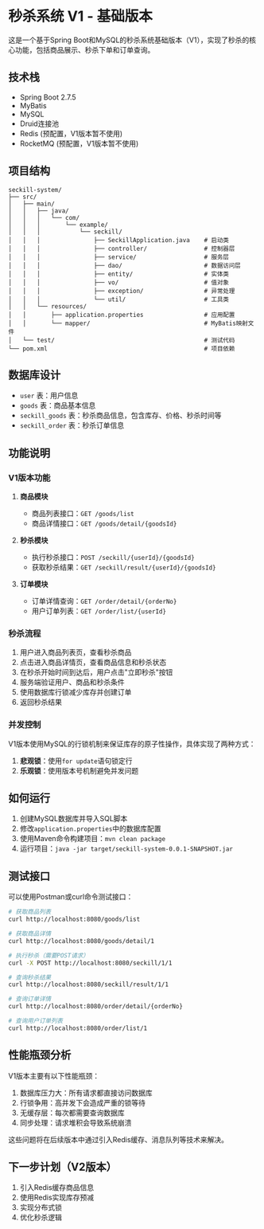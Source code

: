 # 秒杀系统 V1 - 基础版本

这是一个基于Spring Boot和MySQL的秒杀系统基础版本（V1），实现了秒杀的核心功能，包括商品展示、秒杀下单和订单查询。

## 技术栈

- Spring Boot 2.7.5
- MyBatis
- MySQL
- Druid连接池
- Redis (预配置，V1版本暂不使用)
- RocketMQ (预配置，V1版本暂不使用)

## 项目结构

```
seckill-system/
├── src/
│   ├── main/
│   │   ├── java/
│   │   │   └── com/
│   │   │       └── example/
│   │   │           └── seckill/
│   │   │               ├── SeckillApplication.java    # 启动类
│   │   │               ├── controller/                # 控制器层
│   │   │               ├── service/                   # 服务层
│   │   │               ├── dao/                       # 数据访问层
│   │   │               ├── entity/                    # 实体类
│   │   │               ├── vo/                        # 值对象
│   │   │               ├── exception/                 # 异常处理
│   │   │               └── util/                      # 工具类
│   │   └── resources/
│   │       ├── application.properties                 # 应用配置
│   │       └── mapper/                                # MyBatis映射文件
│   └── test/                                          # 测试代码
└── pom.xml                                            # 项目依赖
```

## 数据库设计

- `user` 表：用户信息
- `goods` 表：商品基本信息
- `seckill_goods` 表：秒杀商品信息，包含库存、价格、秒杀时间等
- `seckill_order` 表：秒杀订单信息

## 功能说明

### V1版本功能

1. **商品模块**
    - 商品列表接口：`GET /goods/list`
    - 商品详情接口：`GET /goods/detail/{goodsId}`

2. **秒杀模块**
    - 执行秒杀接口：`POST /seckill/{userId}/{goodsId}`
    - 获取秒杀结果：`GET /seckill/result/{userId}/{goodsId}`

3. **订单模块**
    - 订单详情查询：`GET /order/detail/{orderNo}`
    - 用户订单列表：`GET /order/list/{userId}`

### 秒杀流程

1. 用户进入商品列表页，查看秒杀商品
2. 点击进入商品详情页，查看商品信息和秒杀状态
3. 在秒杀开始时间到达后，用户点击"立即秒杀"按钮
4. 服务端验证用户、商品和秒杀条件
5. 使用数据库行锁减少库存并创建订单
6. 返回秒杀结果

### 并发控制

V1版本使用MySQL的行锁机制来保证库存的原子性操作，具体实现了两种方式：

1. **悲观锁**：使用`for update`语句锁定行
2. **乐观锁**：使用版本号机制避免并发问题

## 如何运行

1. 创建MySQL数据库并导入SQL脚本
2. 修改`application.properties`中的数据库配置
3. 使用Maven命令构建项目：`mvn clean package`
4. 运行项目：`java -jar target/seckill-system-0.0.1-SNAPSHOT.jar`

## 测试接口

可以使用Postman或curl命令测试接口：

```bash
# 获取商品列表
curl http://localhost:8080/goods/list

# 获取商品详情
curl http://localhost:8080/goods/detail/1

# 执行秒杀（需要POST请求）
curl -X POST http://localhost:8080/seckill/1/1

# 查询秒杀结果
curl http://localhost:8080/seckill/result/1/1

# 查询订单详情
curl http://localhost:8080/order/detail/{orderNo}

# 查询用户订单列表
curl http://localhost:8080/order/list/1
```

## 性能瓶颈分析

V1版本主要有以下性能瓶颈：

1. 数据库压力大：所有请求都直接访问数据库
2. 行锁争用：高并发下会造成严重的锁等待
3. 无缓存层：每次都需要查询数据库
4. 同步处理：请求堆积会导致系统崩溃

这些问题将在后续版本中通过引入Redis缓存、消息队列等技术来解决。

## 下一步计划（V2版本）

1. 引入Redis缓存商品信息
2. 使用Redis实现库存预减
3. 实现分布式锁
4. 优化秒杀逻辑